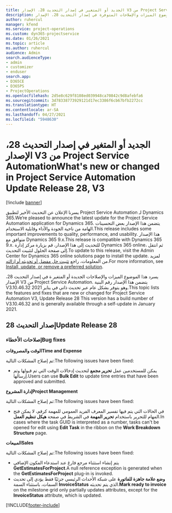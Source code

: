 ```yaml
---
title: الجديد أو المتغير في إصدار التحديث 28، الإصدار V3 من Project Service Automation
description: يسرد هذا الموضوع الميزات والإصلاحات المتوفرة في إصدار التحديث 28، الإصدار V3 من Project Service Automation.
author: ruhercul
manager: kfend
ms.service: project-operations
ms.custom: dyn365-projectservice
ms.date: 01/26/2021
ms.topic: article
ms.author: ruhercul
audience: Admin
search.audienceType:
- admin
- customizer
- enduser
search.app:
- D365CE
- D365PS
- ProjectOperations
ms.openlocfilehash: 2d5e8c629f8108ed039948ca70842c9d8afebfa6
ms.sourcegitcommit: 3d78338773929121d17ec3386f6cb67bfb2272cc
ms.translationtype: HT
ms.contentlocale: ar-SA
ms.lasthandoff: 04/27/2021
ms.locfileid: "5948630"
---
```

# <a name="whats-new-or-changed-in-project-service-automation-update-release-28-v3"></a><span data-ttu-id="c97b3-103">الجديد أو المتغير في إصدار التحديث 28، الإصدار V3 من Project Service Automation</span><span class="sxs-lookup"><span data-stu-id="c97b3-103">What's new or changed in Project Service Automation Update Release 28, V3</span></span>

[!include [banner](../includes/psa-now-project-operations.md)]

<span data-ttu-id="c97b3-104">يسرنا الإعلان عن التحديث الأخير لتطبيق Project Service Automation لـ Dynamics 365.</span><span class="sxs-lookup"><span data-stu-id="c97b3-104">We’re pleased to announce the latest update for the Project Service Automation application for Dynamics 365.</span></span> <span data-ttu-id="c97b3-105">يتضمن هذا الإصدار بعض التحسينات الهامة من ناحية الجودة والأداء وقابلية الاستخدام.</span><span class="sxs-lookup"><span data-stu-id="c97b3-105">This release includes some important improvements to quality, performance, and usability.</span></span> <span data-ttu-id="c97b3-106">هذا الإصدار متوافق مع Dynamics 365 9.x.</span><span class="sxs-lookup"><span data-stu-id="c97b3-106">This release is compatible with Dynamics 365 9.x.</span></span> <span data-ttu-id="c97b3-107">للتحديث إلى هذا الإصدار، قم بزيارة مركز إدارة Dynamics 365 online، ثم انتقل إلى صفحة الحلول لتثبيت التحديث.</span><span class="sxs-lookup"><span data-stu-id="c97b3-107">To update to this release, visit the Admin Center for Dynamics 365 online solutions page to install the update.</span></span> <span data-ttu-id="c97b3-108">لمزيد من المعلومات، راجع [تثبيت حل مفضل أو تحديثه أو إزالته](/power-platform/admin/install-remove-preferred-solution).</span><span class="sxs-lookup"><span data-stu-id="c97b3-108">For more information, see [Install, update, or remove a preferred solution](/power-platform/admin/install-remove-preferred-solution).</span></span>

<span data-ttu-id="c97b3-109">يسرد هذا الموضوع الميزات والإصلاحات الجديدة أو المتغير ة في إصدار التحديث 28، الإصدار V3 من Project Service Automation. يتضمن هذا الإصدار رقم البنية V3.10.46.32 وهو يتوفر بشكل عام عبر تحديث ذاتي في يناير 2021.</span><span class="sxs-lookup"><span data-stu-id="c97b3-109">This topic lists the features and fixes that are new or changed for Project Service Automation V3, Update Release 28 This version has a build number of V3.10.46.32 and is generally available through a self-update in January 2021.</span></span>

## <a name="update-release-28"></a><span data-ttu-id="c97b3-110">إصدار التحديث 28</span><span class="sxs-lookup"><span data-stu-id="c97b3-110">Update Release 28</span></span>

### <a name="bug-fixes"></a><span data-ttu-id="c97b3-111">إصلاحات الأخطاء</span><span class="sxs-lookup"><span data-stu-id="c97b3-111">Bug fixes</span></span>

<span data-ttu-id="c97b3-112">**الوقت والمصروفات**</span><span class="sxs-lookup"><span data-stu-id="c97b3-112">**Time and Expense**</span></span>

<span data-ttu-id="c97b3-113">تم إصلاح المشكلات التالية:</span><span class="sxs-lookup"><span data-stu-id="c97b3-113">The following issues have been fixed:</span></span>

- <span data-ttu-id="c97b3-114">يمكن للمستخدمين عمل **تحرير مجمع** لتحديث إدخالات الوقت التي تم قبولها وتم إرسالها.</span><span class="sxs-lookup"><span data-stu-id="c97b3-114">Users can use **Bulk Edit** to update time entries that have been approved and submitted.</span></span>

<span data-ttu-id="c97b3-115">**إدارة المشروع**</span><span class="sxs-lookup"><span data-stu-id="c97b3-115">**Project Management**</span></span>

<span data-ttu-id="c97b3-116">تم إصلاح المشكلات التالية:</span><span class="sxs-lookup"><span data-stu-id="c97b3-116">The following issues have been fixed:</span></span>

- <span data-ttu-id="c97b3-117">في الحالات التي يتم فيها تفسير المعرف الفريد العمومي للمهمة كرقم، لا يمكن فتح المهام للتحرير باستخدام **تحرير المهمة** في الشريط في صفحة **هيكل تنظيم العمل**.</span><span class="sxs-lookup"><span data-stu-id="c97b3-117">In cases where the task GUID is interpreted as a number, tasks can't be opened for edit using **Edit Task** in the ribbon on the **Work Breakdown Structure** page.</span></span>

<span data-ttu-id="c97b3-118">**المبيعات**</span><span class="sxs-lookup"><span data-stu-id="c97b3-118">**Sales**</span></span>

<span data-ttu-id="c97b3-119">تم إصلاح المشكلات التالية:</span><span class="sxs-lookup"><span data-stu-id="c97b3-119">The following issues have been fixed:</span></span>

- <span data-ttu-id="c97b3-120">يتم إنشاء استثناء مرجع فارغ عند استدعاء المكون الإضافي **GetEstimatesForProject**.</span><span class="sxs-lookup"><span data-stu-id="c97b3-120">A null reference exception is generated when the **GetEstimatesForProject** plug-in is invoked.</span></span>
- <span data-ttu-id="c97b3-121">**وضع علامة جاهزة للفاتورة** على شبكة الأحداث الرئيسي جزئيًا فقط يؤدي إلى تحديث السمات، باستثناء السمة **InvoiceStatus** الذي يتم تحديثه.</span><span class="sxs-lookup"><span data-stu-id="c97b3-121">**Mark ready to invoice** on the milestone grid only partially updates attributes, except for the **InvoiceStatus** attribute, which is updated.</span></span>



[!INCLUDE[footer-include](../includes/footer-banner.md)]